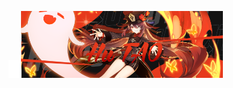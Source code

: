 <img src="https://raw.githubusercontent.com/DarsoX/DarsoX/main/assets/%D0%93%D1%80%D1%83%D0%BF%D0%BF%D0%B0-1_01.png" width = 4% alt="Баннер"/><img src="https://raw.githubusercontent.com/DarsoX/DarsoX/main/assets/%D0%93%D1%80%D1%83%D0%BF%D0%BF%D0%B0-1_02.png" width = 30% alt="Баннер"/><img src="https://raw.githubusercontent.com/DarsoX/DarsoX/main/assets/%D0%93%D1%80%D1%83%D0%BF%D0%BF%D0%B0-1_03.png" width = 34% alt="Баннер"/>
